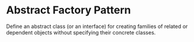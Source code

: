 # Abstract Factory Pattern

Define an abstract class (or an interface) for creating families of related or
dependent objects without specifying their concrete classes.
